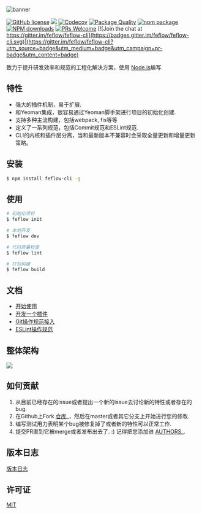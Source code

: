 ![banner](https://user-images.githubusercontent.com/18289264/35855826-34885a0c-0b6f-11e8-9ba2-98272cb9a27a.png)

[![GitHub license](https://img.shields.io/badge/license-MIT-blue.svg)](https://github.com/iv-web/feflow/blob/master/LICENSE)
[![](https://img.shields.io/travis/iv-web/feflow.svg?style=flat-square)](https://travis-ci.org/iv-web/feflow)
[![Codecov](https://img.shields.io/codecov/c/github/iv-web/feflow/master.svg?style=flat-square)](https://codecov.io/gh/iv-web/feflow/branch/master)
[![Package Quality](http://npm.packagequality.com/shield/feflow-cli.svg)](http://packagequality.com/#?package=feflow-cli)
[![npm package](https://img.shields.io/npm/v/feflow-cli.svg?style=flat-square)](https://www.npmjs.org/package/feflow-cli)
[![NPM downloads](http://img.shields.io/npm/dt/feflow-cli.svg?style=flat-square)](https://npmjs.org/package/feflow-cli)
[![PRs Welcome](https://img.shields.io/badge/PRs-welcome-brightgreen.svg)](https://github.com/iv-web/feflow/pulls)
[![Join the chat at https://gitter.im/feflow/feflow-cli](https://badges.gitter.im/feflow/feflow-cli.svg)](https://gitter.im/feflow/feflow-cli?utm_source=badge&utm_medium=badge&utm_campaign=pr-badge&utm_content=badge)

致力于提升研发效率和规范的工程化解决方案，使用 [Node.js](https://nodejs.org/en/)编写.

## 特性

- 强大的插件机制，易于扩展.
- 和Yeoman集成，很容易通过Yeoman脚手架进行项目的初始化创建.
- 支持多种主流构建，包括webpack, fis等等
- 定义了一系列规范，包括Commit规范和ESLint规范.
- CLI的内核和插件层分离，当和最新版本不兼容时会采取全量更新和增量更新策略。

## 安装

``` bash
$ npm install feflow-cli -g
```
## 使用
```bash
# 初始化项目
$ feflow init

# 本地开发
$ feflow dev

# 代码质量检查
$ feflow lint

# 打包构建
$ feflow build
```

## 文档
- [开始使用](docs/getting-started.md)
- [开发一个插件](docs/plugin.md)
- [Git操作规范接入](docs/commit-standard.md)
- [ESLint操作规范](docs/eslint-standard.md)

## 整体架构
![](https://qpic.url.cn/feeds_pic/ajNVdqHZLLDsuocibo3TZ3GE5TMmVywG0lRyiayfI8D3icgW8FrkFKFOQ/)

## 如何贡献

1. 从目前已经存在的issue或者提出一个新的issue去讨论新的特性或者存在的bug.
2. 在Github上Fork [仓库](https://github.com/iv-web/feflow)_，然后在master或者其它分支上开始进行您的修改.
3. 编写测试用力表明某个bug被修复掉了或者新的特性可以正常工作.
4. 提交PR直到它被merge或者发布出去了. :) 记得把您添加进 [AUTHORS_](AUTHORS).

## 版本日志

[版本日志](CHANGELOG.md)

## 许可证

[MIT](https://tldrlegal.com/license/mit-license)
